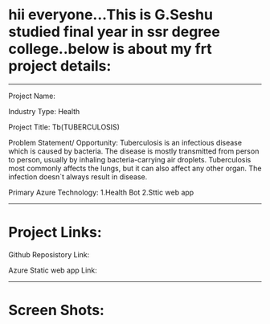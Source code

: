 # hii everyone...This is G.Seshu studied final year in ssr degree college..below is about my frt project details:
-----------------------------------------------------------------------------------------------------------------
Project Name:

Industry Type: Health

Project Title: Tb(TUBERCULOSIS)

Problem Statement/ Opportunity: Tuberculosis is an infectious disease which is caused by bacteria. The disease is mostly transmitted from person to person, usually by inhaling bacteria-carrying air droplets. Tuberculosis most commonly affects the lungs, but it can also affect any other organ. The infection doesn`t always result in disease.

Primary Azure Technology: 1.Health Bot 2.Sttic web app

----------------------------------------------------------------------------------------------------------------------------------------------------------------------------------------------------------
# Project Links:

Github Reposistory Link: 

Azure Static web app Link:

----------------------------------------------------------------------------------------------------------------------------------------------------------------------------------------------------------

# Screen Shots:



